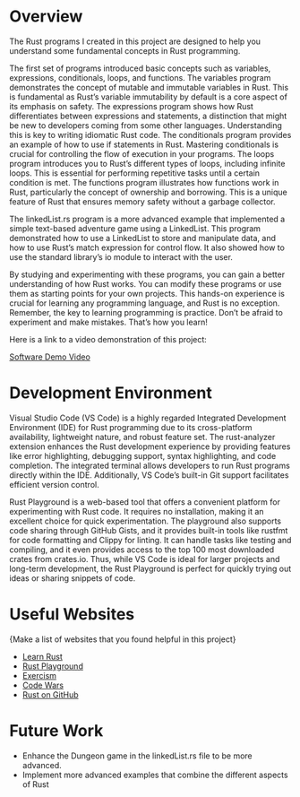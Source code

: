 # Overview

The Rust programs I created in this project are designed to help you understand some fundamental concepts in Rust programming.

The first set of programs introduced basic concepts such as variables, expressions, conditionals, loops, and functions. The variables program demonstrates the concept of mutable and immutable variables in Rust. This is fundamental as Rust’s variable immutability by default is a core aspect of its emphasis on safety. The expressions program shows how Rust differentiates between expressions and statements, a distinction that might be new to developers coming from some other languages. Understanding this is key to writing idiomatic Rust code. The conditionals program provides an example of how to use if statements in Rust. Mastering conditionals is crucial for controlling the flow of execution in your programs. The loops program introduces you to Rust’s different types of loops, including infinite loops. This is essential for performing repetitive tasks until a certain condition is met. The functions program illustrates how functions work in Rust, particularly the concept of ownership and borrowing. This is a unique feature of Rust that ensures memory safety without a garbage collector.

The linkedList.rs program is a more advanced example that implemented a simple text-based adventure game using a LinkedList. This program demonstrated how to use a LinkedList to store and manipulate data, and how to use Rust’s match expression for control flow. It also showed how to use the standard library’s io module to interact with the user.

By studying and experimenting with these programs, you can gain a better understanding of how Rust works. You can modify these programs or use them as starting points for your own projects. This hands-on experience is crucial for learning any programming language, and Rust is no exception. Remember, the key to learning programming is practice. Don’t be afraid to experiment and make mistakes. That’s how you learn!

Here is a link to a video demonstration of this project:

[Software Demo Video](http://youtube.link.goes.here)

# Development Environment

Visual Studio Code (VS Code) is a highly regarded Integrated Development Environment (IDE) for Rust programming due to its cross-platform availability, lightweight nature, and robust feature set. The rust-analyzer extension enhances the Rust development experience by providing features like error highlighting, debugging support, syntax highlighting, and code completion. The integrated terminal allows developers to run Rust programs directly within the IDE. Additionally, VS Code’s built-in Git support facilitates efficient version control.

Rust Playground is a web-based tool that offers a convenient platform for experimenting with Rust code. It requires no installation, making it an excellent choice for quick experimentation. The playground also supports code sharing through GitHub Gists, and it provides built-in tools like rustfmt for code formatting and Clippy for linting. It can handle tasks like testing and compiling, and it even provides access to the top 100 most downloaded crates from crates.io. Thus, while VS Code is ideal for larger projects and long-term development, the Rust Playground is perfect for quickly trying out ideas or sharing snippets of code.

# Useful Websites

{Make a list of websites that you found helpful in this project}

- [Learn Rust](https://www.rust-lang.org/learn)
- [Rust Playground](https://play.rust-lang.org/?version=stable&mode=debug&edition=2021)
- [Exercism](https://exercism.org/tracks/rust)
- [Code Wars](https://www.codewars.com/)
- [Rust on GitHub](https://learning-rust.github.io/)

# Future Work

- Enhance the Dungeon game in the linkedList.rs file to be more advanced.
- Implement more advanced examples that combine the different aspects of Rust